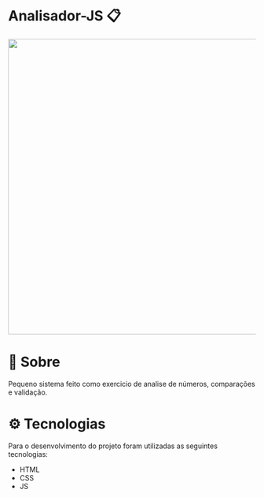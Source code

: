 # Analisador-JS :clipboard:

 <p align="center">
  <img src="https://github.com/ipedromotta/Academia-JS/preview.png" width="600">
</p>

# :page_facing_up: Sobre #

Pequeno sistema feito como exercicio de analise de números, comparações e validação.

# :gear: Tecnologias #

Para o desenvolvimento do projeto foram utilizadas as seguintes tecnologias:

* HTML
* CSS
* JS
